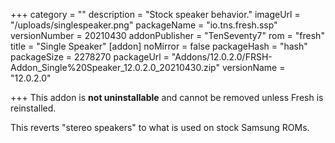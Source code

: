 +++
category = ""
description = "Stock speaker behavior."
imageUrl = "/uploads/singlespeaker.png"
packageName = "io.tns.fresh.ssp"
versionNumber = 20210430
addonPublisher = "TenSeventy7"
rom = "fresh"
title = "Single Speaker"
[addon]
noMirror = false
packageHash = "hash"
packageSize = 2278270
packageUrl = "Addons/12.0.2.0/FRSH-Addon_Single%20Speaker_12.0.2.0_20210430.zip"
versionName = "12.0.2.0"

+++
This addon is **not uninstallable** and cannot be removed unless Fresh is reinstalled.

This reverts "stereo speakers" to what is used on stock Samsung ROMs.